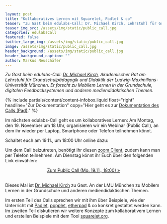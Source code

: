 ```yaml
---

layout: post
title: "Kollaboratives Lernen mit Squarelet, Padlet & co"
teaser: "Zu Gast beim edulabs-Call: Dr. Michael Kirch, Lehrstuhl für Grundschulpädagogik und Didaktik der Ludwig-Maximilians-Universität München."
teaser_img_src: /assets/img/static/public_call.jpg
categories: edulabsCall
featured: false
twitter_large_img: /assets/img/static/public_call.jpg
image: /assets/img/static/public_call.jpg
header_background: /assets/img/static/public_call.jpg
header_background_caption: ""
author: Markus Neuschäfer
---
```

*Zu Gast beim edulabs-Call: [Dr. Michael Kirch](http://www.edu.lmu.de/grundschulpaedagogik/personen/mitarbeiter/kirch/), Akademischer Rat am Lehrstuhl für Grundschulpädagogik und Didaktik der Ludwig-Maximilians-Universität München. Er forscht zu Mobilem Lernen in der Grundschule, digitalen Feedbacksystemen und anderen mediendidaktischen Themen.*<br>
<!-- include infobox -->
{% include partials/content/content-infobox.liquid float="right" headline="Zur Dokumentation" copy="Hier geht es zur <a href='https://pad.okfn.de/p/call_kooperatives-lernen'>Dokumentation des Calls (Pad)</a>." %}

Im nächsten edulabs-Call geht es um kollaboratives Lernen: Am Montag, den 19. November um 18 Uhr, organisieren wir ein Webinar (Public Call), an dem ihr wieder per Laptop, Smartphone oder Telefon teilnehmen könnt. 

 Schaltet euch am 19.11., um 18:00 Uhr online dazu:

Um dem Call beizutreten, benötigt ihr diesen [zoom Client](https://zoom.us/download#client_4meeting), zudem kann man per Telefon teilnehmen. Am Dienstag könnt ihr Euch über den folgenden Link einwählen:
           <center><a class="btn btn-lg btn-default"
              href="https://zoom.us/j/404711202"
              role="button">Zum Public Call (Mo. 19.11., 18:00) »</a></center><br>

Dieses Mal ist [Dr. Michael Kirch](http://www.edu.lmu.de/grundschulpaedagogik/personen/mitarbeiter/kirch/) zu Gast. An der LMU München zu Mobilem Lernen in der Grundschule und anderen mediendidaktischen Themen.

Im ersten Teil des Calls sprechen wir mit ihm über Beispiele, wie der Unterricht mit [Padlet](http://padlet.com/), [popplet](http://popplet.com/), [etherpad](http://pad.okfn.de) & co konkret gestaltet werden kann. Im zweiten Teil diskutieren wir weitere Konzepte zum kollaborativem Lernen und erstellen Beispiele mit dem Tool [squarelet.org](http://www.squarelet.org).

